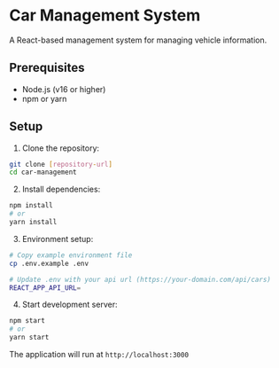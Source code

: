 # Car Management System

A React-based management system for managing vehicle information.

## Prerequisites

- Node.js (v16 or higher)
- npm or yarn

## Setup

1. Clone the repository:
```bash
git clone [repository-url]
cd car-management
```

2. Install dependencies:
```bash
npm install
# or
yarn install
```

3. Environment setup:
```bash
# Copy example environment file
cp .env.example .env

# Update .env with your api url (https://your-domain.com/api/cars)
REACT_APP_API_URL=
```

4. Start development server:
```bash
npm start
# or
yarn start
```

The application will run at `http://localhost:3000`
